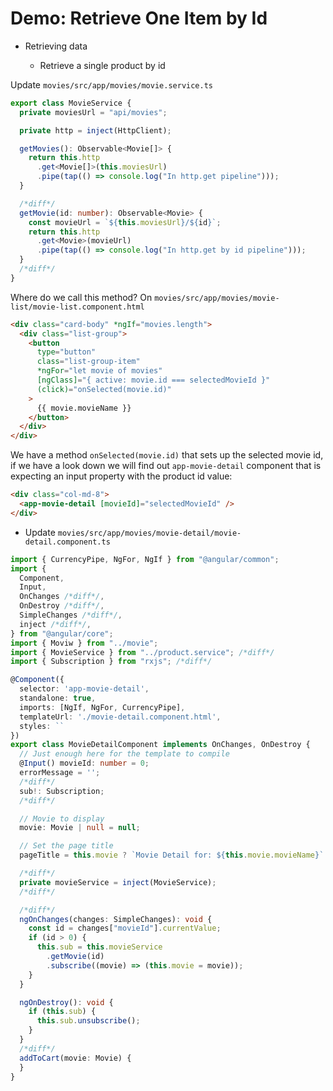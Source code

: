 # Demo: Retrieve One Item by Id

- Retrieving data

  - Retrieve a single product by id

Update `movies/src/app/movies/movie.service.ts`

```ts
export class MovieService {
  private moviesUrl = "api/movies";

  private http = inject(HttpClient);

  getMovies(): Observable<Movie[]> {
    return this.http
      .get<Movie[]>(this.moviesUrl)
      .pipe(tap(() => console.log("In http.get pipeline")));
  }

  /*diff*/
  getMovie(id: number): Observable<Movie> {
    const movieUrl = `${this.moviesUrl}/${id}`;
    return this.http
      .get<Movie>(movieUrl)
      .pipe(tap(() => console.log("In http.get by id pipeline")));
  }
  /*diff*/
}
```

Where do we call this method? On `movies/src/app/movies/movie-list/movie-list.component.html`

```html
<div class="card-body" *ngIf="movies.length">
  <div class="list-group">
    <button
      type="button"
      class="list-group-item"
      *ngFor="let movie of movies"
      [ngClass]="{ active: movie.id === selectedMovieId }"
      (click)="onSelected(movie.id)"
    >
      {{ movie.movieName }}
    </button>
  </div>
</div>
```

We have a method `onSelected(movie.id)` that sets up the selected movie id, if we have a look down we will find out `app-movie-detail` component that is expecting an input property with the product id value:

```html
<div class="col-md-8">
  <app-movie-detail [movieId]="selectedMovieId" />
</div>
```

- Update `movies/src/app/movies/movie-detail/movie-detail.component.ts`

```ts
import { CurrencyPipe, NgFor, NgIf } from "@angular/common";
import {
  Component,
  Input,
  OnChanges /*diff*/,
  OnDestroy /*diff*/,
  SimpleChanges /*diff*/,
  inject /*diff*/,
} from "@angular/core";
import { Moviw } from "../movie";
import { MovieService } from "../product.service"; /*diff*/
import { Subscription } from "rxjs"; /*diff*/

@Component({
  selector: 'app-movie-detail',
  standalone: true,
  imports: [NgIf, NgFor, CurrencyPipe],
  templateUrl: './movie-detail.component.html',
  styles: ``
})
export class MovieDetailComponent implements OnChanges, OnDestroy {
  // Just enough here for the template to compile
  @Input() movieId: number = 0;
  errorMessage = '';
  /*diff*/
  sub!: Subscription;
  /*diff*/

  // Movie to display
  movie: Movie | null = null;

  // Set the page title
  pageTitle = this.movie ? `Movie Detail for: ${this.movie.movieName}` : 'Movie Detail';

  /*diff*/
  private movieService = inject(MovieService);
  /*diff*/

  /*diff*/
  ngOnChanges(changes: SimpleChanges): void {
    const id = changes["movieId"].currentValue;
    if (id > 0) {
      this.sub = this.movieService
        .getMovie(id)
        .subscribe((movie) => (this.movie = movie));
    }
  }

  ngOnDestroy(): void {
    if (this.sub) {
      this.sub.unsubscribe();
    }
  }
  /*diff*/
  addToCart(movie: Movie) {
  }
}

```
